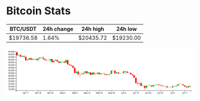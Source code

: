 # Bitcoin Stats

BTC/USDT|24h change|24h high|24h low|
|---|---|---|---|
|$19736.58|1.64%|$20435.72|$19230.00|

<img src="./chart.svg">
